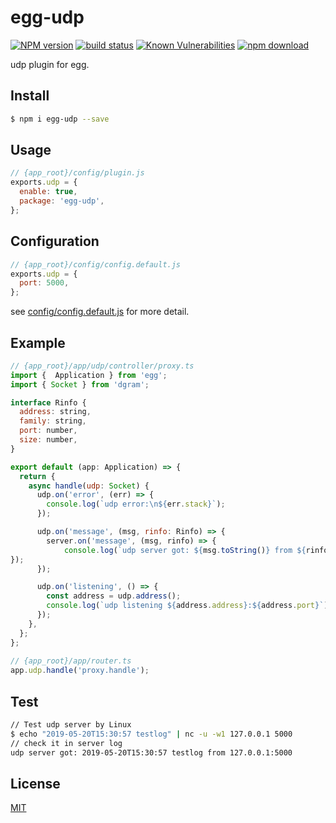 # egg-udp

[![NPM version][npm-image]][npm-url]
[![build status][travis-image]][travis-url]
[![Known Vulnerabilities][snyk-image]][snyk-url]
[![npm download][download-image]][download-url]

[npm-image]: https://img.shields.io/npm/v/egg-udp.svg?style=flat-square
[npm-url]: https://npmjs.org/package/egg-udp
[travis-image]: https://img.shields.io/travis/ruur/egg-udp.svg?style=flat-square
[travis-url]: https://travis-ci.org/ruur/egg-udp
[snyk-image]: https://snyk.io/test/npm/egg-udp/badge.svg?style=flat-square
[snyk-url]: https://snyk.io/test/npm/egg-udp
[download-image]: https://img.shields.io/npm/dm/egg-udp.svg?style=flat-square
[download-url]: https://npmjs.org/package/egg-udp

udp plugin for egg.

## Install

```bash
$ npm i egg-udp --save
```

## Usage

```js
// {app_root}/config/plugin.js
exports.udp = {
  enable: true,
  package: 'egg-udp',
};
```

## Configuration

```js
// {app_root}/config/config.default.js
exports.udp = {
  port: 5000,
};
```

see [config/config.default.js](config/config.default.js) for more detail.

## Example

```js
// {app_root}/app/udp/controller/proxy.ts
import {  Application } from 'egg';
import { Socket } from 'dgram';

interface Rinfo {
  address: string,
  family: string,
  port: number,
  size: number,
}

export default (app: Application) => {
  return {
    async handle(udp: Socket) {
      udp.on('error', (err) => {
        console.log(`udp error:\n${err.stack}`);
      });

      udp.on('message', (msg, rinfo: Rinfo) => {
        server.on('message', (msg, rinfo) => {
  			console.log(`udp server got: ${msg.toString()} from ${rinfo.address}:${rinfo.port}`);
});
      });

      udp.on('listening', () => {
        const address = udp.address();
        console.log(`udp listening ${address.address}:${address.port}`);
      });
    },
  };
};
  
// {app_root}/app/router.ts
app.udp.handle('proxy.handle');
```

## Test

```bash
// Test udp server by Linux
$ echo "2019-05-20T15:30:57 testlog" | nc -u -w1 127.0.0.1 5000
// check it in server log
udp server got: 2019-05-20T15:30:57 testlog from 127.0.0.1:5000
```

## License

[MIT](LICENSE)
